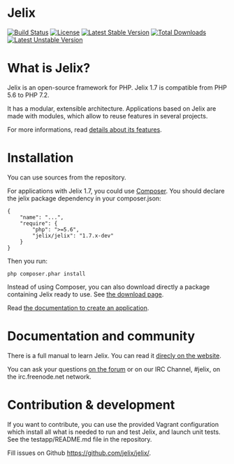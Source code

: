 # Jelix

[![Build Status](https://travis-ci.org/jelix/jelix.svg?branch=jelix-1.7.x)](https://travis-ci.org/jelix/jelix)
[![License](https://poser.pugx.org/jelix/jelix/license)](https://packagist.org/packages/jelix/jelix)
[![Latest Stable Version](https://poser.pugx.org/jelix/jelix/v/stable)](https://packagist.org/packages/jelix/jelix)
[![Total Downloads](https://poser.pugx.org/jelix/jelix/downloads)](https://packagist.org/packages/jelix/jelix)
[![Latest Unstable Version](https://poser.pugx.org/jelix/jelix/v/unstable)](https://packagist.org/packages/jelix/jelix)

What is Jelix?
==============

Jelix is an open-source framework for PHP. Jelix 1.7 is compatible from PHP 5.6 to PHP 7.2. 

It has a modular, extensible architecture. Applications based on Jelix are made with
modules, which allow to reuse features in several projects.

For more informations, read [details about its features](http://jelix.org/articles/en/features).

Installation
============

You can use sources from the repository. 

For applications with Jelix 1.7, you could use [Composer](http://getcomposer.org).
You should declare the jelix package dependency in your composer.json:

```
{
    "name": "...",
    "require": {
        "php": ">=5.6",
        "jelix/jelix": "1.7.x-dev"
    }
}
```

Then you run:

```
php composer.phar install
```

Instead of using Composer, you can also download directly a package containing Jelix ready
to use. See [the download page](http://jelix.org/articles/en/download).

Read [the documentation to create an application](http://docs.jelix.org/en/manual-1.7/create-application).

Documentation and community
===========================

There is a full manual to learn Jelix. You can read it [direcly on the website](http://docs.jelix.org/en/manual-1.7).

You can ask your questions [on the forum](http://jelix.org/forums/forum/cat/2-english) or
on our IRC Channel, #jelix, on the irc.freenode.net network.

Contribution & development
===========================

If you want to contribute, you can use the provided Vagrant configuration
which install all what is needed to run and test Jelix, and launch unit tests. See the
testapp/README.md file in the repository.

Fill issues on Github https://github.com/jelix/jelix/.

